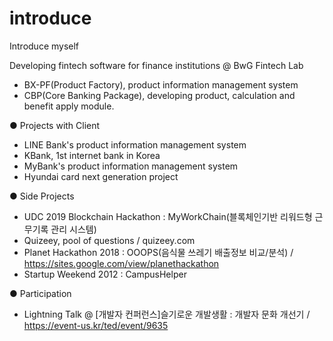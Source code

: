 # introduce
Introduce myself


Developing fintech software for finance institutions @ BwG Fintech Lab
  - BX-PF(Product Factory), product information management system
  - CBP(Core Banking Package), developing product, calculation and benefit apply module.

● Projects with Client
  - LINE Bank's product information management system
  - KBank, 1st internet bank in Korea
  - MyBank's product information management system
  - Hyundai card next generation project

● Side Projects
  - UDC 2019 Blockchain Hackathon : MyWorkChain(블록체인기반 리워드형 근무기록 관리 시스템)
  - Quizeey, pool of questions / quizeey.com
  - Planet Hackathon 2018  : OOOPS(음식물 쓰레기 배출정보 비교/분석) / https://sites.google.com/view/planethackathon
  - Startup Weekend 2012 : CampusHelper

● Participation
  - Lightning Talk @ [개발자 컨퍼런스]슬기로운 개발생활 : 개발자 문화 개선기 / https://event-us.kr/ted/event/9635
